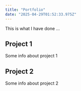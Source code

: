 ```yaml
---
title: "Portfolio"
date: "2025-04-29T01:52:33.975Z"
---
```



This is what I have done …


## Project 1

Some info about project 1


## Project 2

Some info about project 2

